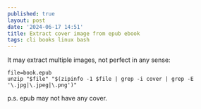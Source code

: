 ```yaml
---
published: true
layout: post
date: '2024-06-17 14:51'
title: Extract cover image from epub ebook
tags: cli books linux bash 
---
```

It may extract multiple images, not perfect in any sense:

    file=book.epub
    unzip "$file" "$(zipinfo -1 $file | grep -i cover | grep -E '\.jpg|\.jpeg|\.png')"

p.s. epub may not have any cover.
